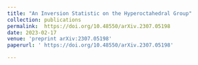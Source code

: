 ```yaml
---
title: "An Inversion Statistic on the Hyperoctahedral Group"
collection: publications
permalink:  https://doi.org/10.48550/arXiv.2307.05198
date: 2023-02-17
venue: 'preprint arXiv:2307.05198'
paperurl: ' https://doi.org/10.48550/arXiv.2307.05198'

---
```


